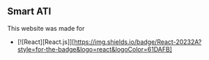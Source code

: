 ## Smart ATI

This website was made for 

* [![React][React.js]][https://img.shields.io/badge/React-20232A?style=for-the-badge&logo=react&logoColor=61DAFB]
